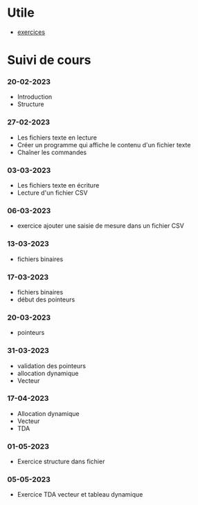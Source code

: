 # Utile
- [exercices](https://github.com/tony-maulaz/info2-exercices)

# Suivi de cours

### 20-02-2023
- Introduction
- Structure

### 27-02-2023
- Les fichiers texte en lecture
- Créer un programme qui affiche le contenu d'un fichier texte
- Chaîner les commandes

### 03-03-2023
- Les fichiers texte en écriture
- Lecture d'un fichier CSV

### 06-03-2023
- exercice ajouter une saisie de mesure dans un fichier CSV

### 13-03-2023
- fichiers binaires

### 17-03-2023
- fichiers binaires
- début des pointeurs

### 20-03-2023
- pointeurs

### 31-03-2023
- validation des pointeurs
- allocation dynamique
- Vecteur

### 17-04-2023
- Allocation dynamique
- Vecteur
- TDA

### 01-05-2023
- Exercice structure dans fichier

### 05-05-2023
- Exercice TDA vecteur et tableau dynamique